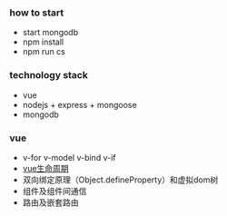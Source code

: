 ### how to start
- start mongodb
- npm install
- npm run cs


### technology stack
- vue
- nodejs + express + mongoose
- mongodb

### vue
- v-for v-model v-bind v-if
- [vue生命周期](https://cn.vuejs.org/images/lifecycle.png)
- 双向绑定原理（Object.defineProperty）和虚拟dom树
- 组件及组件间通信
- 路由及嵌套路由

